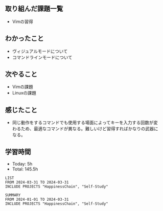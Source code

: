 ## 取り組んだ課題一覧
- Vimの習得
## わかったこと
- ヴィジュアルモードについて
- コマンドラインモードについて
## 次やること
- Vimの課題
- Linuxの課題
## 感じたこと
- 同じ動作をするコマンドでも使用する場面によってキーを入力する回数が変わるため、最適なコマンドが異なる。難しいけど習得すればかなりの武器になる。
## 学習時間
- Today: 5h
- Total: 145.5h

```toggl
LIST
FROM 2024-03-31 TO 2024-03-31
INCLUDE PROJECTS "HappinessChain", "Self-Study"
```
```toggl
SUMMARY
FROM 2024-01-01 TO 2024-03-31
INCLUDE PROJECTS "HappinessChain", "Self-Study"
```
